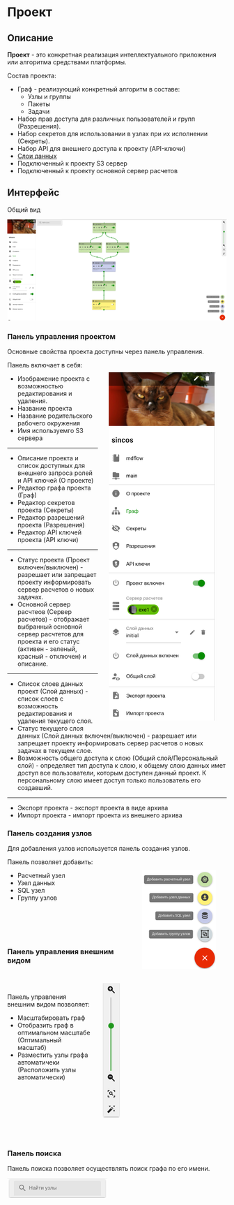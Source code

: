 # Проект

## Описание

**Проект** - это конкретная реализация интеллектуального приложения или алгоритма средствами платформы.

Состав проекта:

- Граф - реализующий конкретный алгоритм в составе:
  - Узлы и группы
  - Пакеты
  - Задачи
- Набор прав доступа для различных пользователей и групп (Разрешения).
- Набор секретов для использовании в узлах при их исполнении (Секреты).
- Набор API для внешнего доступа к проекту (API-ключи)
- [Слои данных](/docs/intro/definitions#datalayer)
- Подключенный к проекту S3 сервер
- Подключенный к проекту основной сервер расчетов

## Интерфейс

Общий вид

![Project general view](./images/project/general.png)

### Панель управления проектом

Основные свойства проекта доступны через панель управления.

<img src="./images/project/manage_panel.png" align="right" alt="Project manage panel" style="margin: 5%;">

Панель включает в себя:

- Изображение проекта с возможностью редактирования и удаления.
- Название проекта
- Название родительского рабочего окружения
- Имя используемго S3 сервера

---

- Описание проекта и список доступных для внешнего запроса ролей и API ключей (О проекте)
- Редактор графа проекта (Граф)
- Редактор секретов проекта (Секреты)
- Редактор разрешений проекта (Разрешения)
- Редактор API ключей проекта (API ключи)

---

- Статус проекта (Проект включен/выключен) - разрешает или запрещает проекту информировать сервер расчетов о новых задачах.
- Основной сервер расчтеов (Сервер расчетов) - отображает выбранный основной сервер расчтетов для проекта и его статус (активен - зеленый, красный - отключен) и описание.

---

- Список слоев данных проект (Слой данных) - список слоев с возможность редактирования и удаления текущего слоя.
- Статус текущего слоя данных (Слой данных включен/выключен) - разрешает или запрещает проекту информировать сервер расчетов о новых задачах в текущем слое.
- Возможность общего доступа к слою (Общий слой/Персональный слой) - определяет тип доступа к слою, к общему слою данных имет доступ все пользователи, которым доступен данный проект. К персональному слою имеет доступ только пользователь его создавший.

---

- Экспорт проекта - экспорт проекта в виде архива
- Импорт проекта - импорт проекта из внешнего архива

### Панель создания узлов

Для добавления узлов используется панель создания узлов.

<img src="./images/project/create_panel.png" align="right" alt="Node create panel" style="margin: 5%;">

Панель позволяет добавить:

- Расчетный узел
- Узел данных
- SQL узел
- Группу узлов

<br>
<br>
<br>
<br>

### Панель управления внешним видом

<img src="./images/project/view_panel.png" align="right" alt="Project view panel" style="margin: 5%;">

<br>
<br>

Панель управления внешним видом позволяет:

- Масштабировать граф
- Отобразить граф в оптимальном масштабе (Оптимальный масштаб)
- Разместить узлы графа автоматичеки (Расположить узлы автоматически)

<br>
<br>
<br>
<br>
<br>
<br>
<br>

### Панель поиска

Панель поиска позволяет осуществлять поиск графа по его имени.

![Project find panel](./images/project/find_panel.png)
